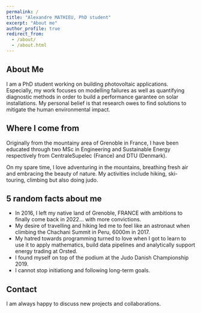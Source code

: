 ```yaml
---
permalink: /
title: "Alexandre MATHIEU, PhD student"
excerpt: "About me"
author_profile: true
redirect_from: 
  - /about/
  - /about.html
---
```


## About Me

I am a PhD student working on building photovoltaic applications. Especially, my work focuses on modelling failures as well as quantifying diagnostic methods in order to build a performance garantee on solar installations. My personal belief is that research owes to find solutions to mitigate the human environmental impact.

## Where I come from 

Originally from the mountainy area of Grenoble in France, I have been educated through two MSc in Engineering and Sustainable Energy respectively from CentraleSupelec (France) and DTU (Denmark). 

On my spare time, I love adventuring in the mountains, breathing fresh air and embracing the beauty of nature. My activities include hiking, ski-touring, climbing but also doing judo.

## 5 random facts about me

- In 2016, I left my native land of Grenoble, FRANCE with ambitions to finally come back in 2022... with more convictions.
- My desire of travelling and hiking led me to feel like an astronaut when climbing the Chachani Summit in Peru, 6000m in 2017.
- My hatred towards programming turned to love when I got to learn to use it to apply mathematics, build data pipelines and analytically support energy trading at Orsted. 
- I found myself on top of the podium at the Judo Danish Championship 2019.
- I cannot stop initiationg and following long-term goals.


## Contact

I am always happy to discuss new projects and collaborations.
